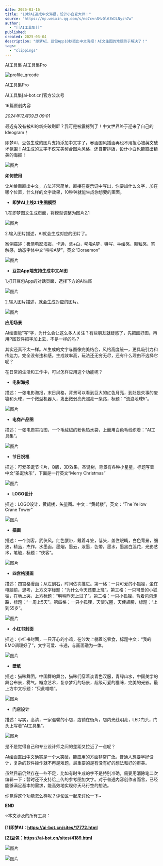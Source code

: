 ```yaml
---
date: 2025-03-16
title: "10秒AI速成中文海报，设计小白变大师！"
source: "https://mp.weixin.qq.com/s/no7cvrAMvDl63WJLNysh7w"
author:
  - "[[AI工具集]]"
published:
created: 2025-03-04
description: "即梦AI、豆包App10秒直出中文海报！AI文生图的难题终于解决了！"
tags:
  - "clippings"
---
```

AI工具集 AI工具集Pro

![profile_qrcode](https://mp.weixin.qq.com/mp/qrcode?scene=10000005&size=102&__biz=MzkxNDczMjA4Ng==&mid=2247484513&idx=1&sn=f2e6dd56357ae899d39ae85c9ec96583&send_time=)

AI工具集Pro

AI工具集\[ai-bot.cn\]官方公众号

16篇原创内容

*2024年12月09日 09:01*

最近有没有被AI的新突破刷屏？我可是被震撼到了！中文世界终于迎来了自己的Ideogram！

即梦AI、豆包生成的图片支持添加中文字了，😎画国风插画再也不用担心被英文破坏氛围！AI生成的文字不仅完美契合图片风格，还自带排版，设计小白也能直出精美的海报！

![图片](https://mmbiz.qpic.cn/sz_mmbiz_jpg/0KYXJic5HibAFfJ16x6FiaQRXatibBrKiaq2oNUwO0sPptAjC3GansnSTRiaSbny0FXxScn5sw8hwcIkjeq7WBvox2HQ/640?wx_fmt=jpeg&from=appmsg&tp=webp&wxfrom=5&wx_lazy=1&wx_co=1)

**如何使用** 

让AI绘画直出中文，方法非常简单，直接在提示词中写出，你要加什么文字，加在哪个位置，什么样的文字效果，10秒钟就能生成你想要的画面。

- **即梦AI上线2.1生图模型**

1.在即梦图文生成页面，将模型调整为图片2.1

![图片](https://mmbiz.qpic.cn/sz_mmbiz_png/0KYXJic5HibAFfJ16x6FiaQRXatibBrKiaq2oic45H89tm9GQ5vMBzgpHulVJSJArbBA403iaibxzJ0zJ4YOogtmv6n8aA/640?wx_fmt=png&from=appmsg&tp=webp&wxfrom=5&wx_lazy=1&wx_co=1)

2.输入图片描述，AI就会生成对应的图片了。

案例描述：极简电影海报，卡通，蓝+白，哆啦A梦，特写，手绘感，颗粒感，笔触感，幼态字体中文“哆啦A梦”，英文“Doraemon”

![图片](https://mmbiz.qpic.cn/sz_mmbiz_jpg/0KYXJic5HibAFfJ16x6FiaQRXatibBrKiaq2ovcTlSWfeFibQEuZsuDVytPqLicDlNlgYHMbiaE7UoF7RJxygOxxzqL9bQ/640?wx_fmt=jpeg&from=appmsg&tp=webp&wxfrom=5&wx_lazy=1&wx_co=1)

- **豆包App端支持生成中文AI图**

1.打开豆包App的对话页面，选择下方的AI生图

![图片](https://mmbiz.qpic.cn/sz_mmbiz_png/0KYXJic5HibAFfJ16x6FiaQRXatibBrKiaq2oK6gic2taZ7yE7Z9PBA0CTcJ3jbuEbKRV3icibRNwVFoRMC3ibhG2B54pOw/640?wx_fmt=png&from=appmsg&tp=webp&wxfrom=5&wx_lazy=1&wx_co=1)

2.输入图片描述，就会生成对应的图片。

![图片](https://mmbiz.qpic.cn/sz_mmbiz_jpg/0KYXJic5HibAFfJ16x6FiaQRXatibBrKiaq2oJkH8MBDmH7X6CH4sNTXIUOacQFV4friaN90bYmOJzicv39u5YCk13w7g/640?wx_fmt=jpeg&from=appmsg&tp=webp&wxfrom=5&wx_lazy=1&wx_co=1)

**应用场景**

AI绘画能”写“字，为什么会让这么多人关注？有些朋友就疑惑了，先把画好图，再用P图软件把字加上去，不是一样的吗？

其实还真不太一样。AI生成的文字与图像完美结合，风格高度统一，更具吸引力和传达力，完全没有违和感，生成效率高，玩法还无穷无尽，还有什么理由不选择它呢？

在日常的生活和工作中，可以怎样应用这个功能呢？

- **电影海报**

描述：一张电影海报，末日风格，背景可以看到巨大的红色月亮，到处是失事的废墟和火球，一个微型机器人，发出微弱亮光照亮一条路，标题：”流浪地球5“。

![图片](https://mmbiz.qpic.cn/sz_mmbiz_png/0KYXJic5HibAFfJ16x6FiaQRXatibBrKiaq2oW4iclffib6CIHVwypqxbu0PN4nZ8U8ian7pTd8mpJJlYznG4R9hicziaZaA/640?wx_fmt=png&from=appmsg&tp=webp&wxfrom=5&wx_lazy=1&wx_co=1)

- **电商产品图**

描述：一张电商实拍图，一个毛绒绒的粉色热水袋，上面用白色毛线织着：”AI工具集“。

![图片](https://mmbiz.qpic.cn/sz_mmbiz_jpg/0KYXJic5HibAFfJ16x6FiaQRXatibBrKiaq2oUXJg5Qjt5tF1RxCwK59Ozv11WYJQQmTABic8zKCdwgXE9e6J6ibXPCAw/640?wx_fmt=jpeg&from=appmsg&tp=webp&wxfrom=5&wx_lazy=1&wx_co=1)

- **节日祝福**

描述：可爱圣诞节卡片，Q版，3D效果，圣诞树，背景有各种小星星，标题写着中文“圣诞快乐”，下面是一行英文“Merry Christmas”

![图片](https://mmbiz.qpic.cn/sz_mmbiz_jpg/0KYXJic5HibAFfJ16x6FiaQRXatibBrKiaq2ofY8SJxqTMey6MXPwYXk2IDMfar38joZh3gxh1J6WzJ7J89OwQD2Ocw/640?wx_fmt=jpeg&from=appmsg&tp=webp&wxfrom=5&wx_lazy=1&wx_co=1)

- **LOGO设计**

描述：LOGO设计，黄鹤楼，矢量图。中文：“黄鹤楼”，英文：“The Yellow Crane Tower”

![图片](https://mmbiz.qpic.cn/sz_mmbiz_jpg/0KYXJic5HibAFfJ16x6FiaQRXatibBrKiaq2oFMKuCNaaA0CU5cqGxkEcgV0C5W0jjkTsUMMFUk2Y3kibyeufVAvNk9w/640?wx_fmt=jpeg&from=appmsg&tp=webp&wxfrom=5&wx_lazy=1&wx_co=1)

- **插画**

描述：一个剑客，武侠风，红色腰带，戴着斗笠，低头，盖住眼睛，白色背景，细致，精品，杰作，水墨画，墨烟，墨云，泼墨，色带，墨水，墨黑白莲花，光影艺术，笔触，标题：“侠客”。

![图片](https://mmbiz.qpic.cn/sz_mmbiz_jpg/0KYXJic5HibAFfJ16x6FiaQRXatibBrKiaq2o70yjRz5MLgib2MfkwOgIPDJZw31RqcwOMTYVuVZsTOoIAXHrTldVoaA/640?wx_fmt=jpeg&from=appmsg&tp=webp&wxfrom=5&wx_lazy=1&wx_co=1)

- **四宫格漫画**

描述：四宫格漫画；从左到右，时间依次推进。第一格：一只可爱的小狐狸，坐在电脑前，思考，上方文字标题：“为什么今天还要上班”。第三格：一只可爱的小狐狸，在地上哭，上方标题：“明明昨天上过了”。第二格：一只小狐狸，背着包包走路，标题：“一周上5天”。第四格：一只小狐狸，天使光圈，天使翅膀，标题：“上到55岁”。

![图片](https://mmbiz.qpic.cn/sz_mmbiz_jpg/0KYXJic5HibAFfJ16x6FiaQRXatibBrKiaq2oItjp3A7LgvD5MFSUBoEv38UMjygpFVraSQc0vvQuS8otehMUVVlc3g/640?wx_fmt=jpeg&from=appmsg&tp=webp&wxfrom=5&wx_lazy=1&wx_co=1)

- **小红书封面**

描述：小红书封面，一只开心的小鸡，在沙发上躺着吃零食，标题中文：“我的EMO调理好了”，文字可爱、卡通，与画面融为一体。

![图片](https://mmbiz.qpic.cn/sz_mmbiz_jpg/0KYXJic5HibAFfJ16x6FiaQRXatibBrKiaq2ozBGZ6DtefswEKcX5cgyKprmsMVlyotPkO7VRv1aiaOOWOSUY9qkBzQQ/640?wx_fmt=jpeg&from=appmsg&tp=webp&wxfrom=5&wx_lazy=1&wx_co=1)

- **壁纸**

描述：猫咪舞团，中国舞的舞台，猫咪们穿着淡青色汉服，青绿山水，中国美学的舞台布景，雾气，概念艺术，复杂梦幻的场景，超级可爱的猫咪，完美的光影。最上方中文标题：“只此喵喵”。

![图片](https://mmbiz.qpic.cn/sz_mmbiz_jpg/0KYXJic5HibAFfJ16x6FiaQRXatibBrKiaq2oeF2jKndJ8QyhiaA88Yv6Tu1Ft9JWwQZ1DWbMibWu9iaicA3Ca8etCz12tg/640?wx_fmt=jpeg&from=appmsg&tp=webp&wxfrom=5&wx_lazy=1&wx_co=1)

- **门店设计**

描述：写实，高清，一家温馨的小店，店铺在街角，店内光线明亮，LED门头，门头上写着“AI工具集”。

![图片](https://mmbiz.qpic.cn/sz_mmbiz_jpg/0KYXJic5HibAFfJ16x6FiaQRXatibBrKiaq2o59GS7Mqic8LUnib5obbeDNyZjJeDAib4NNsiaBrzWd147NPBTIPvSsfqZQ/640?wx_fmt=jpeg&from=appmsg&tp=webp&wxfrom=5&wx_lazy=1&wx_co=1)

是不是觉得自己和专业设计师之间的差距又拉近了一点呢？

AI绘画直出中文确实是一个大突破，能应用的方面非常广泛。普通人想要学好设计，复杂的软件操作就不再是难题，最重要的是有没有好的想法和好的审美。

虽然目前仍然存在一些不足，比如有时生成的字不是特别准确，需要用消除笔二次编辑一下；暂时还不支持给上传的参考图加文字。对于普通内容创作者而言，已经能够满足基本的需求，能高效地实现你天马行空的想法。

你觉得这个功能怎么样呢？评论区一起来讨论一下~

**END**

⭐本文涉及的所有工具：

**\[1\]即梦AI：https://ai-bot.cn/sites/17772.html**

**\[2\]豆包：https://ai-bot.cn/sites/4189.html**

![图片](https://mmbiz.qpic.cn/sz_mmbiz_png/0KYXJic5HibAFfJ16x6FiaQRXatibBrKiaq2oyGvzpA1CWDpicKyIZ9Cic9R0ZrwSZFNMDObslNEicSUS2DaOViaIv0HZ7Q/640?wx_fmt=png&from=appmsg&tp=webp&wxfrom=5&wx_lazy=1&wx_co=1)

![图片](https://mp.weixin.qq.com/s/www.w3.org/2000/svg'%20xmlns:xlink='http://www.w3.org/1999/xlink'%3E%3Ctitle%3E%3C/title%3E%3Cg%20stroke='none'%20stroke-width='1'%20fill='none'%20fill-rule='evenodd'%20fill-opacity='0'%3E%3Cg%20transform='translate(-249.000000,%20-126.000000)'%20fill='%23FFFFFF'%3E%3Crect%20x='249'%20y='126'%20width='1'%20height='1'%3E%3C/rect%3E%3C/g%3E%3C/g%3E%3C/svg%3E)